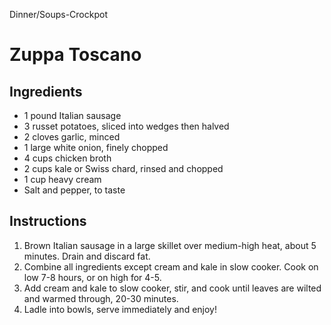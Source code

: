 Dinner/Soups-Crockpot

# Zuppa Toscano

## Ingredients

- 1 pound Italian sausage
- 3 russet potatoes, sliced into wedges then halved
- 2 cloves garlic, minced
- 1 large white onion, finely chopped
- 4 cups chicken broth
- 2 cups kale or Swiss chard, rinsed and chopped
- 1 cup heavy cream
- Salt and pepper, to taste

## Instructions

1. Brown Italian sausage in a large skillet over medium-high heat, about 5 minutes. Drain and discard fat.
2. Combine all ingredients except cream and kale in slow cooker. Cook on low 7-8 hours, or on high for 4-5. 
3. Add cream and kale to slow cooker, stir, and cook until leaves are wilted and warmed through, 20-30 minutes.
4. Ladle into bowls, serve immediately and enjoy!
